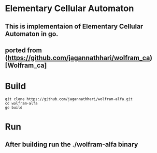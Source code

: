 # Elementary Cellular Automaton

## This is implementaion of **Elementary Cellular Automaton** in go.
## ported from (https://github.com/jagannathhari/wolfram_ca)[Wolfram_ca]


# Build

```
git clone https://github.com/jagannathhari/wolfram-alfa.git
cd wolfram-alfa
go build

```

# Run
## After building run the ./wolfram-alfa binary
